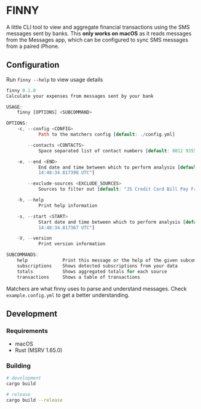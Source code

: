 # FINNY

A little CLI tool to view and aggregate financial transactions using the SMS messages sent by banks.
This **only works on macOS** as it reads messages from the Messages app, which can be configured to sync SMS messages from a paired iPhone.

## Configuration

Run `finny --help` to view usage details

```rs
finny 0.1.0
Calculate your expenses from messages sent by your bank

USAGE:
    finny [OPTIONS] <SUBCOMMAND>

OPTIONS:
    -c, --config <CONFIG>
            Path to the matchers config [default: ./config.yml]

        --contacts <CONTACTS>
            Space separated list of contact numbers [default: 8012 9355]

    -e, --end <END>
            End date and time between which to perform analysis [default: "2022-09-24
            14:48:34.817398 UTC"]

        --exclude-sources <EXCLUDE_SOURCES>
            Sources to filter out [default: "JS Credit Card Bill Pay From IB"]

    -h, --help
            Print help information

    -s, --start <START>
            Start date and time between which to perform analysis [default: "2022-06-24
            14:48:34.817367 UTC"]

    -V, --version
            Print version information

SUBCOMMANDS:
    help             Print this message or the help of the given subcommand(s)
    subscriptions    Shows detected subscriptions from your data
    totals           Shows aggregated totals for each source
    transactions     Shows a table of transactions
```

Matchers are what finny uses to parse and understand messages. Check `example.config.yml` to get a better understanding.

## Development

### Requirements

- macOS
- Rust (MSRV 1.65.0)

### Building

```sh
# development
cargo build

# release
cargo build --release
```
